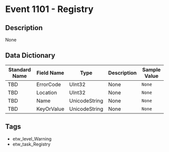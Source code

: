 # Event 1101 - Registry

## Description
None

## Data Dictionary
|Standard Name|Field Name|Type|Description|Sample Value|
|---|---|---|---|---|
|TBD|ErrorCode|UInt32|None|`None`|
|TBD|Location|UInt32|None|`None`|
|TBD|Name|UnicodeString|None|`None`|
|TBD|KeyOrValue|UnicodeString|None|`None`|

## Tags
* etw_level_Warning
* etw_task_Registry